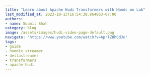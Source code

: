 ```yaml
---
title: "Learn about Apache Hudi Transformers with Hands on Lab"
last_modified_at: 2023-10-13T16:54:38.964863-07:00
authors:
- name: Soumil Shah
category: blog
image: /assets/images/hudi-video-page-default.png
navigate: "https://www.youtube.com/watch?v=AprlZ8hGdJo"
tags:
- guide
- hoodie streamer
- deltastreamer
- transformers
- apache hudi
---
```

